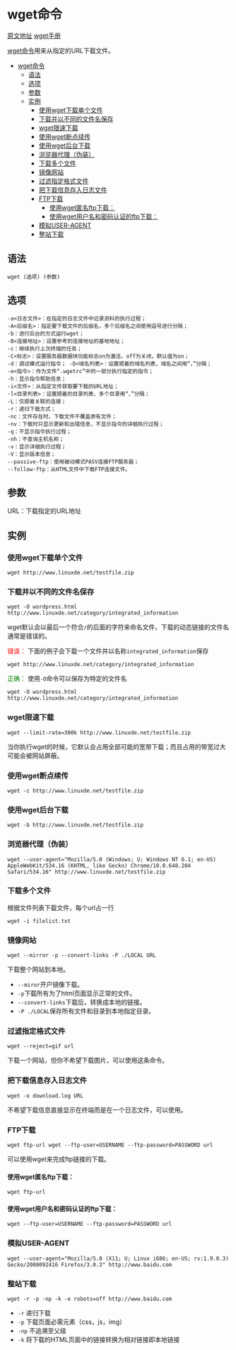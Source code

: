 # wget命令

[原文地址](https://github.com/hua03/blog/blob/master/blog/笔记/linux之wget命令.md)  [wget手册](http://man.linuxde.net/wget)

[wget命令](http://man.linuxde.net/wget)用来从指定的URL下载文件。


<!-- TOC -->

- [wget命令](#wget命令)
  - [语法](#语法)
  - [选项](#选项)
  - [参数](#参数)
  - [实例](#实例)
    - [使用wget下载单个文件](#使用wget下载单个文件)
    - [下载并以不同的文件名保存](#下载并以不同的文件名保存)
    - [wget限速下载](#wget限速下载)
    - [使用wget断点续传](#使用wget断点续传)
    - [使用wget后台下载](#使用wget后台下载)
    - [浏览器代理（伪装）](#浏览器代理伪装)
    - [下载多个文件](#下载多个文件)
    - [镜像网站](#镜像网站)
    - [过滤指定格式文件](#过滤指定格式文件)
    - [把下载信息存入日志文件](#把下载信息存入日志文件)
    - [FTP下载](#ftp下载)
      - [使用wget匿名ftp下载：](#使用wget匿名ftp下载)
      - [使用wget用户名和密码认证的ftp下载：](#使用wget用户名和密码认证的ftp下载)
    - [模拟USER-AGENT](#模拟user-agent)
    - [整站下载](#整站下载)

<!-- /TOC -->



## 语法

```
wget (选项) (参数)
```

## 选项

```
-a<日志文件>：在指定的日志文件中记录资料的执行过程； 
-A<后缀名>：指定要下载文件的后缀名，多个后缀名之间使用逗号进行分隔； 
-b：进行后台的方式运行wget； 
-B<连接地址>：设置参考的连接地址的基地地址； 
-c：继续执行上次终端的任务； 
-C<标志>：设置服务器数据块功能标志on为激活，off为关闭，默认值为on； 
-d：调试模式运行指令； -D<域名列表>：设置顺着的域名列表，域名之间用“，”分隔； 
-e<指令>：作为文件“.wgetrc”中的一部分执行指定的指令； 
-h：显示指令帮助信息； 
-i<文件>：从指定文件获取要下载的URL地址； 
-l<目录列表>：设置顺着的目录列表，多个目录用“，”分隔； 
-L：仅顺着关联的连接； 
-r：递归下载方式； 
-nc：文件存在时，下载文件不覆盖原有文件； 
-nv：下载时只显示更新和出错信息，不显示指令的详细执行过程； 
-q：不显示指令执行过程； 
-nh：不查询主机名称； 
-v：显示详细执行过程； 
-V：显示版本信息； 
--passive-ftp：使用被动模式PASV连接FTP服务器； 
--follow-ftp：从HTML文件中下载FTP连接文件。
```

## 参数



URL：下载指定的URL地址

## 实例

### 使用wget下载单个文件 

```
wget http://www.linuxde.net/testfile.zip
```

### 下载并以不同的文件名保存


```
wget -O wordpress.html http://www.linuxde.net/category/integrated_information
```

wget默认会以最后一个符合`/`的后面的字符来命名文件，下载的动态链接的文件名通常是错误的。

<span style="color:red">错误：</span> 下面的例子会下载一个文件并以名称`integrated_information`保存

```
wget http://www.linuxde.net/category/integrated_information
```

<span style="color:green">正确：</span> 使用`-O`命令可以保存为特定的文件名

```
wget -O wordpress.html http://www.linuxde.net/category/integrated_information
```

### wget限速下载 

```
wget --limit-rate=300k http://www.linuxde.net/testfile.zip 
```

当你执行wget的时候，它默认会占用全部可能的宽带下载；而且占用的带宽过大可能会被网站屏蔽。

### 使用wget断点续传 

```
wget -c http://www.linuxde.net/testfile.zip
```

### 使用wget后台下载 

```
wget -b http://www.linuxde.net/testfile.zip
```

### 浏览器代理（伪装） 

```
wget --user-agent="Mozilla/5.0 (Windows; U; Windows NT 6.1; en-US) AppleWebKit/534.16 (KHTML, like Gecko) Chrome/10.0.648.204 Safari/534.16" http://www.linuxde.net/testfile.zip
```

### 下载多个文件 

根据文件列表下载文件，每个url占一行

```
wget -i filelist.txt
```


### 镜像网站 

```
wget --mirror -p --convert-links -P ./LOCAL URL 
```
下载整个网站到本地。 

- `--miror`开户镜像下载。 
- `-p`下载所有为了html页面显示正常的文件。 
- `--convert-links`下载后，转换成本地的链接。 
- `-P ./LOCAL`保存所有文件和目录到本地指定目录。


### 过滤指定格式文件 

```
wget --reject=gif url 
```

下载一个网站，但你不希望下载图片，可以使用这条命令。

### 把下载信息存入日志文件 

```
wget -o download.log URL 
```

不希望下载信息直接显示在终端而是在一个日志文件，可以使用。

### FTP下载 

```
wget ftp-url wget --ftp-user=USERNAME --ftp-password=PASSWORD url 
```

可以使用wget来完成ftp链接的下载。 

#### 使用wget匿名ftp下载： 

```
wget ftp-url 
```

#### 使用wget用户名和密码认证的ftp下载： 

```
wget --ftp-user=USERNAME --ftp-password=PASSWORD url
```

### 模拟USER-AGENT

```
wget --user-agent="Mozilla/5.0 (X11; U; Linux i686; en-US; rv:1.9.0.3) Gecko/2008092416 Firefox/3.0.3" http://www.baidu.com
```

### 整站下载

```shell
wget -r -p -np -k -e robots=off http://www.baidu.com
```

- `-r` 递归下载
- `-p` 下载页面必需元素（css，js，img）
- `-np` 不追溯至父级
- `-k` 将下载的HTML页面中的链接转换为相对链接即本地链接

